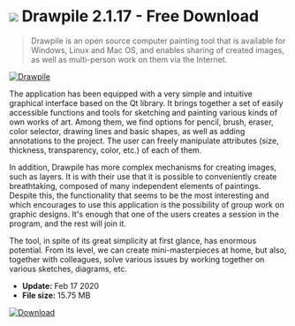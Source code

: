 # ![](https://cdn.softexe.net/static/icon/3/drawpile-8533.png) Drawpile 2.1.17 - Free Download

> Drawpile is an open source computer painting tool that is available for Windows, Linux and Mac OS, and enables sharing of created images, as well as multi-person work on them via the Internet.

[![Drawpile](https://gallery.dpcdn.pl/imgc/Tools/53727/g_-_420x350_1.5_-_x20140826171515_0.png)](https://softexe.net/win/multimedia/graphics-editors/drawpile:hecc.html)

The application has been equipped with a very simple and intuitive graphical interface based on the Qt library. It brings together a set of easily accessible functions and tools for sketching and painting various kinds of own works of art. Among them, we find options for pencil, brush, eraser, color selector, drawing lines and basic shapes, as well as adding annotations to the project. The user can freely manipulate attributes (size, thickness, transparency, color, etc.) of each of them.
 
 In addition, Drawpile has more complex mechanisms for creating images, such as layers. It is with their use that it is possible to conveniently create breathtaking, composed of many independent elements of paintings. Despite this, the functionality that seems to be the most interesting and which encourages to use this application is the possibility of group work on graphic designs. It's enough that one of the users creates a session in the program, and the rest will join it.
 
 The tool, in spite of its great simplicity at first glance, has enormous potential. From its level, we can create mini-masterpieces at home, but also, together with colleagues, solve various issues by working together on various sketches, diagrams, etc.


- **Update:** Feb 17 2020
- **File size:** 15.75 MB

[![Download](https://cdn.softexe.net/static/img/download.png)](https://softexe.net/win/multimedia/graphics-editors/drawpile:hecc.html)

